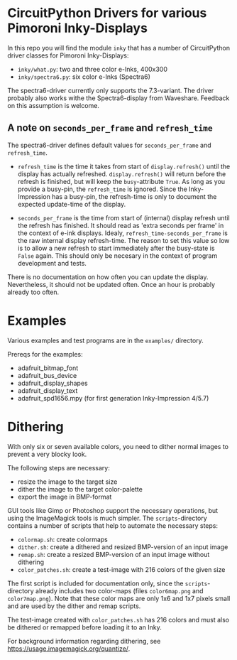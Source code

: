 CircuitPython Drivers for various Pimoroni Inky-Displays
========================================================

In this repo you will find the module `inky` that has a number of
CircuitPython driver classes for Pimoroni Inky-Displays:

  - `inky/what.py`: two and three color e-Inks, 400x300
  - `inky/spectra6.py`: six color e-Inks (Spectra6)

The spectra6-driver currently only supports the 7.3-variant.
The driver probably also works withe the Spectra6-display from
Waveshare. Feedback on this assumption is welcome.


A note on `seconds_per_frame` and `refresh_time`
------------------------------------------------

The spectra6-driver defines default values for `seconds_per_frame` and
`refresh_time`.

  - `refresh_time` is the time it takes from start of `display.refresh()` until
    the display has actually refreshed. `display.refresh()` will return before
    the refresh is finished, but will keep the `busy`-attribute `True`. As long
    as you provide a busy-pin, the `refresh_time` is ignored. Since the
    Inky-Impression has a busy-pin, the refresh-time is only to document the
    expected update-time of the display.

  - `seconds_per_frame` is the time from start of (internal) display refresh
    until the refresh has finished. It should read as 'extra seconds per frame'
    in the context of e-ink displays. Idealy, `refresh_time-seconds_per_frame`
    is the raw internal display refresh-time. The reason to set this value so low
    is to allow a new refresh to start immediately after the busy-state is
    `False` again. This should only be necesary in the context of program
    development and tests.

There is no documentation on how often you can update the
display. Nevertheless, it should not be updated often. Once an hour is
probably already too often.


Examples
========

Various examples and test programs are in the `examples/` directory.

Prereqs for the examples:

  - adafruit_bitmap_font
  - adafruit_bus_device
  - adafruit_display_shapes
  - adafruit_display_text
  - adafruit_spd1656.mpy (for first generation Inky-Impression 4/5.7)


Dithering
=========

With only six or seven available colors, you need to dither normal
images to prevent a very blocky look.

The following steps are necessary:

  - resize the image to the target size
  - dither the image to the target color-palette
  - export the image in BMP-format

GUI tools like Gimp or Photoshop support the necessary operations, but
using the ImageMagick tools is much simpler. The `scripts`-directory
contains a number of scripts that help to automate the necessary
steps:

  - `colormap.sh`: create colormaps
  - `dither.sh`: create a dithered and resized BMP-version of an input image
  - `remap.sh`:  create a resized BMP-version of an input image without dithering
  - `color_patches.sh`: create a test-image with 216 colors of the given size

The first script is included for documentation only, since the
`scripts`-directory already includes two color-maps (files
`color6map.png` and `color7map.png`).  Note that these color maps are
only 1x6 and 1x7 pixels small and are used by the dither and remap scripts.

The test-image created with `color_patches.sh` has 216 colors and must
also be dithered or remapped before loading it to an Inky.

For background information regarding dithering, see
<https://usage.imagemagick.org/quantize/>.
